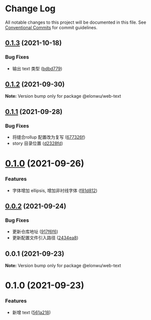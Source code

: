 # Change Log

All notable changes to this project will be documented in this file.
See [Conventional Commits](https://conventionalcommits.org) for commit guidelines.

## [0.1.3](https://github.com/ElonWu/elonwu_ui/compare/@elonwu/web-text@0.1.2...@elonwu/web-text@0.1.3) (2021-10-18)


### Bug Fixes

* 输出 text 类型 ([bdbd779](https://github.com/ElonWu/elonwu_ui/commit/bdbd779a6c7acb8af6dd4226a9672607f6ebf0be))





## [0.1.2](https://github.com/ElonWu/elonwu_ui/compare/@elonwu/web-text@0.1.1...@elonwu/web-text@0.1.2) (2021-09-30)

**Note:** Version bump only for package @elonwu/web-text





## [0.1.1](https://github.com/ElonWu/elonwu_ui/compare/@elonwu/web-text@0.1.0...@elonwu/web-text@0.1.1) (2021-09-28)


### Bug Fixes

* 将缝合rollup 配置改为复写 ([677326f](https://github.com/ElonWu/elonwu_ui/commit/677326fb522e0e85f68ea2e6b9b2683e07f3f423))
* story 目录位置 ([d2328fd](https://github.com/ElonWu/elonwu_ui/commit/d2328fd217b799b1522c06d2bd2e52e2911d5f61))





# [0.1.0](https://github.com/ElonWu/elonwu_ui/compare/@elonwu/web-text@0.0.2...@elonwu/web-text@0.1.0) (2021-09-26)


### Features

* 字体增加 ellipsis, 增加非衬线字体 ([f81d812](https://github.com/ElonWu/elonwu_ui/commit/f81d812b527e91019af037384d40123fc622aab3))





## [0.0.2](https://github.com/ElonWu/elonwu_ui/compare/@elonwu/web-text@0.0.1...@elonwu/web-text@0.0.2) (2021-09-24)


### Bug Fixes

* 更新仓库地址 ([917f6f6](https://github.com/ElonWu/elonwu_ui/commit/917f6f6cf2264b35910a944b2b06754027b59099))
* 更新配置文件引入路径 ([2434ea8](https://github.com/ElonWu/elonwu_ui/commit/2434ea87c33a4b9fd6fee7b23abdc6f19e1386c7))





## 0.0.1 (2021-09-23)

**Note:** Version bump only for package @elonwu/web-text

# 0.1.0 (2021-09-23)

### Features

- 新增 text ([561a218](https://github.com/ElonWu/elonwu_ui/commit/561a21873f2d4c3617b0ea79ffb198a890283e9c))
